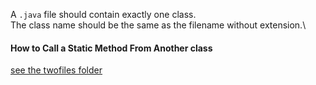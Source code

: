 A `.java` file should contain exactly one class.\
The class name should be the same as the filename without extension.\

#### How to Call a Static Method From Another class

[see the twofiles folder](https://gitlab.com/bjt-user/java/-/tree/main/twofiles)
